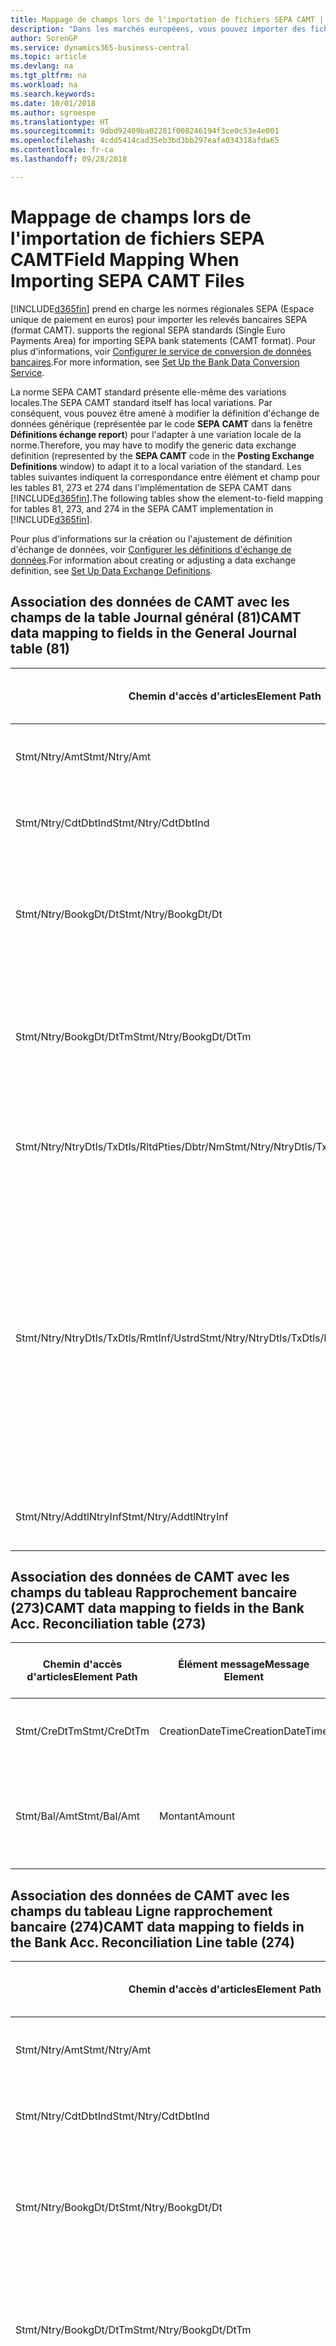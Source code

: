 ```yaml
---
title: Mappage de champs lors de l'importation de fichiers SEPA CAMT | Microsoft Docs
description: "Dans les marchés européens, vous pouvez importer des fichiers de relevé bancaire selon les normes régionales SEPA (Espace unique de paiement en euros)."
author: SorenGP
ms.service: dynamics365-business-central
ms.topic: article
ms.devlang: na
ms.tgt_pltfrm: na
ms.workload: na
ms.search.keywords: 
ms.date: 10/01/2018
ms.author: sgroespe
ms.translationtype: HT
ms.sourcegitcommit: 9dbd92409ba02281f008246194f3ce0c53e4e001
ms.openlocfilehash: 4cdd5414cad35eb3bd3bb297eafa034318afda65
ms.contentlocale: fr-ca
ms.lasthandoff: 09/28/2018

---
```

# <a name="field-mapping-when-importing-sepa-camt-files"></a><span data-ttu-id="f7564-103">Mappage de champs lors de l'importation de fichiers SEPA CAMT</span><span class="sxs-lookup"><span data-stu-id="f7564-103">Field Mapping When Importing SEPA CAMT Files</span></span>
[!INCLUDE[d365fin](includes/d365fin_md.md)] <span data-ttu-id="f7564-104">prend en charge les normes régionales SEPA (Espace unique de paiement en euros) pour importer les relevés bancaires SEPA (format CAMT).</span><span class="sxs-lookup"><span data-stu-id="f7564-104"> supports the regional SEPA standards (Single Euro Payments Area) for importing SEPA bank statements (CAMT format).</span></span> <span data-ttu-id="f7564-105">Pour plus d'informations, voir [Configurer le service de conversion de données bancaires](bank-how-setup-bank-data-conversion-service.md).</span><span class="sxs-lookup"><span data-stu-id="f7564-105">For more information, see [Set Up the Bank Data Conversion Service](bank-how-setup-bank-data-conversion-service.md).</span></span>  

 <span data-ttu-id="f7564-106">La norme SEPA CAMT standard présente elle-même des variations locales.</span><span class="sxs-lookup"><span data-stu-id="f7564-106">The SEPA CAMT standard itself has local variations.</span></span> <span data-ttu-id="f7564-107">Par conséquent, vous pouvez être amené à modifier la définition d'échange de données générique (représentée par le code **SEPA CAMT** dans la fenêtre **Définitions échange report**) pour l'adapter à une variation locale de la norme.</span><span class="sxs-lookup"><span data-stu-id="f7564-107">Therefore, you may have to modify the generic data exchange definition (represented by the **SEPA CAMT** code in the **Posting Exchange Definitions** window) to adapt it to a local variation of the standard.</span></span> <span data-ttu-id="f7564-108">Les tables suivantes indiquent la correspondance entre élément et champ pour les tables 81, 273 et 274 dans l'implémentation de SEPA CAMT dans [!INCLUDE[d365fin](includes/d365fin_md.md)].</span><span class="sxs-lookup"><span data-stu-id="f7564-108">The following tables show the element-to-field mapping for tables 81, 273, and 274 in the SEPA CAMT implementation in [!INCLUDE[d365fin](includes/d365fin_md.md)].</span></span>  

 <span data-ttu-id="f7564-109">Pour plus d'informations sur la création ou l'ajustement de définition d'échange de données, voir [Configurer les définitions d'échange de données](across-how-to-set-up-data-exchange-definitions.md).</span><span class="sxs-lookup"><span data-stu-id="f7564-109">For information about creating or adjusting a data exchange definition, see [Set Up Data Exchange Definitions](across-how-to-set-up-data-exchange-definitions.md).</span></span>  

## <a name="camt-data-mapping-to-fields-in-the-general-journal-table-81"></a><span data-ttu-id="f7564-110">Association des données de CAMT avec les champs de la table Journal général (81)</span><span class="sxs-lookup"><span data-stu-id="f7564-110">CAMT data mapping to fields in the General Journal table (81)</span></span>  

|<span data-ttu-id="f7564-111">Chemin d'accès d'articles</span><span class="sxs-lookup"><span data-stu-id="f7564-111">Element Path</span></span>|<span data-ttu-id="f7564-112">Élément message</span><span class="sxs-lookup"><span data-stu-id="f7564-112">Message Element</span></span>|<span data-ttu-id="f7564-113">Type de données</span><span class="sxs-lookup"><span data-stu-id="f7564-113">Data Type</span></span>|<span data-ttu-id="f7564-114">Description</span><span class="sxs-lookup"><span data-stu-id="f7564-114">Description</span></span>|<span data-ttu-id="f7564-115">Identificateur de signe négatif</span><span class="sxs-lookup"><span data-stu-id="f7564-115">Negative-Sign Identifier</span></span>|<span data-ttu-id="f7564-116">N° champ</span><span class="sxs-lookup"><span data-stu-id="f7564-116">Field No.</span></span>|<span data-ttu-id="f7564-117">Nom du champ</span><span class="sxs-lookup"><span data-stu-id="f7564-117">Field Name</span></span>|  
|------------------|---------------------|---------------|-----------------|-------------------------------|---------------|----------------|  
|<span data-ttu-id="f7564-118">Stmt/Ntry/Amt</span><span class="sxs-lookup"><span data-stu-id="f7564-118">Stmt/Ntry/Amt</span></span>|<span data-ttu-id="f7564-119">Montant</span><span class="sxs-lookup"><span data-stu-id="f7564-119">Amount</span></span>|<span data-ttu-id="f7564-120">Décimal</span><span class="sxs-lookup"><span data-stu-id="f7564-120">Decimal</span></span>|<span data-ttu-id="f7564-121">Le montant de l'argent dans l'écriture de caisse.</span><span class="sxs-lookup"><span data-stu-id="f7564-121">The amount of money in the cash entry</span></span>||<span data-ttu-id="f7564-122">13</span><span class="sxs-lookup"><span data-stu-id="f7564-122">13</span></span>|<span data-ttu-id="f7564-123">Montant</span><span class="sxs-lookup"><span data-stu-id="f7564-123">Amount</span></span>|  
|<span data-ttu-id="f7564-124">Stmt/Ntry/CdtDbtInd</span><span class="sxs-lookup"><span data-stu-id="f7564-124">Stmt/Ntry/CdtDbtInd</span></span>|<span data-ttu-id="f7564-125">CreditDebitIndicator</span><span class="sxs-lookup"><span data-stu-id="f7564-125">CreditDebitIndicator</span></span>|<span data-ttu-id="f7564-126">Texte</span><span class="sxs-lookup"><span data-stu-id="f7564-126">Text</span></span>|<span data-ttu-id="f7564-127">Indique si l'écriture est une écriture de crédit ou débit</span><span class="sxs-lookup"><span data-stu-id="f7564-127">Indicates whether the entry is a credit or a debit entry</span></span>|<span data-ttu-id="f7564-128">DBIT</span><span class="sxs-lookup"><span data-stu-id="f7564-128">DBIT</span></span>|<span data-ttu-id="f7564-129">13</span><span class="sxs-lookup"><span data-stu-id="f7564-129">13</span></span>|<span data-ttu-id="f7564-130">Montant</span><span class="sxs-lookup"><span data-stu-id="f7564-130">Amount</span></span>|  
|<span data-ttu-id="f7564-131">Stmt/Ntry/BookgDt/Dt</span><span class="sxs-lookup"><span data-stu-id="f7564-131">Stmt/Ntry/BookgDt/Dt</span></span>|<span data-ttu-id="f7564-132">Date</span><span class="sxs-lookup"><span data-stu-id="f7564-132">Date</span></span>|<span data-ttu-id="f7564-133">Date</span><span class="sxs-lookup"><span data-stu-id="f7564-133">Date</span></span>|<span data-ttu-id="f7564-134">Date à laquelle une écriture est reportée sur un compte dans les livres de compte du gestionnaire</span><span class="sxs-lookup"><span data-stu-id="f7564-134">The date when an entry is posted to an account on the account servicer's books</span></span>||<span data-ttu-id="f7564-135">5</span><span class="sxs-lookup"><span data-stu-id="f7564-135">5</span></span>|<span data-ttu-id="f7564-136">Date de report</span><span class="sxs-lookup"><span data-stu-id="f7564-136">Posting Date</span></span>|  
|<span data-ttu-id="f7564-137">Stmt/Ntry/BookgDt/DtTm</span><span class="sxs-lookup"><span data-stu-id="f7564-137">Stmt/Ntry/BookgDt/DtTm</span></span>|<span data-ttu-id="f7564-138">DateTime</span><span class="sxs-lookup"><span data-stu-id="f7564-138">DateTime</span></span>|<span data-ttu-id="f7564-139">DateTime</span><span class="sxs-lookup"><span data-stu-id="f7564-139">DateTime</span></span>|<span data-ttu-id="f7564-140">La date et l'heure auxquelles une écriture est reportée sur un compte dans les livres de compte du gestionnaire</span><span class="sxs-lookup"><span data-stu-id="f7564-140">The date and time when an entry is posted to an account on the account servicer's books</span></span>||<span data-ttu-id="f7564-141">5</span><span class="sxs-lookup"><span data-stu-id="f7564-141">5</span></span>|<span data-ttu-id="f7564-142">Date de report</span><span class="sxs-lookup"><span data-stu-id="f7564-142">Posting Date</span></span>|  
|<span data-ttu-id="f7564-143">Stmt/Ntry/NtryDtls/TxDtls/RltdPties/Dbtr/Nm</span><span class="sxs-lookup"><span data-stu-id="f7564-143">Stmt/Ntry/NtryDtls/TxDtls/RltdPties/Dbtr/Nm</span></span>|<span data-ttu-id="f7564-144">Nom</span><span class="sxs-lookup"><span data-stu-id="f7564-144">Name</span></span>|<span data-ttu-id="f7564-145">Texte</span><span class="sxs-lookup"><span data-stu-id="f7564-145">Text</span></span>|<span data-ttu-id="f7564-146">Le nom de la partie qui doit une somme d'argent au créancier (final)</span><span class="sxs-lookup"><span data-stu-id="f7564-146">The name of the party that owes an amount of money to the (ultimate) creditor</span></span>||<span data-ttu-id="f7564-147">1221</span><span class="sxs-lookup"><span data-stu-id="f7564-147">1221</span></span>|<span data-ttu-id="f7564-148">Informations payeur</span><span class="sxs-lookup"><span data-stu-id="f7564-148">Payer Information</span></span>|  
|<span data-ttu-id="f7564-149">Stmt/Ntry/NtryDtls/TxDtls/RmtInf/Ustrd</span><span class="sxs-lookup"><span data-stu-id="f7564-149">Stmt/Ntry/NtryDtls/TxDtls/RmtInf/Ustrd</span></span>|<span data-ttu-id="f7564-150">Non structuré</span><span class="sxs-lookup"><span data-stu-id="f7564-150">Unstructured</span></span>|<span data-ttu-id="f7564-151">Texte</span><span class="sxs-lookup"><span data-stu-id="f7564-151">Text</span></span>|<span data-ttu-id="f7564-152">Les informations à votre disposition pour activer la correspondance/le rapprochement d'une écriture avec les articles que le paiement doit régler, telles que les factures commerciales dans un système comptes-clients, sous forme non structurée</span><span class="sxs-lookup"><span data-stu-id="f7564-152">Information supplied to enable the matching/reconciliation of an entry with the items that the payment is intended to settle, such as commercial invoices in an accounts-receivable system, in an unstructured form</span></span>||<span data-ttu-id="f7564-153">8</span><span class="sxs-lookup"><span data-stu-id="f7564-153">8</span></span>|<span data-ttu-id="f7564-154">Description</span><span class="sxs-lookup"><span data-stu-id="f7564-154">Description</span></span>|  
|<span data-ttu-id="f7564-155">Stmt/Ntry/AddtlNtryInf</span><span class="sxs-lookup"><span data-stu-id="f7564-155">Stmt/Ntry/AddtlNtryInf</span></span>|<span data-ttu-id="f7564-156">AdditionalEntryInformation</span><span class="sxs-lookup"><span data-stu-id="f7564-156">AdditionalEntryInformation</span></span>|<span data-ttu-id="f7564-157">Texte</span><span class="sxs-lookup"><span data-stu-id="f7564-157">Text</span></span>|<span data-ttu-id="f7564-158">Informations supplémentaires sur l'écriture.</span><span class="sxs-lookup"><span data-stu-id="f7564-158">Additional information about the entry</span></span>||<span data-ttu-id="f7564-159">1222</span><span class="sxs-lookup"><span data-stu-id="f7564-159">1222</span></span>|<span data-ttu-id="f7564-160">Informations transaction</span><span class="sxs-lookup"><span data-stu-id="f7564-160">Transaction Information</span></span>|  

## <a name="camt-data-mapping-to-fields-in-the-bank-acc-reconciliation-table-273"></a><span data-ttu-id="f7564-161">Association des données de CAMT avec les champs du tableau Rapprochement bancaire (273)</span><span class="sxs-lookup"><span data-stu-id="f7564-161">CAMT data mapping to fields in the Bank Acc. Reconciliation table (273)</span></span>  

|<span data-ttu-id="f7564-162">Chemin d'accès d'articles</span><span class="sxs-lookup"><span data-stu-id="f7564-162">Element Path</span></span>|<span data-ttu-id="f7564-163">Élément message</span><span class="sxs-lookup"><span data-stu-id="f7564-163">Message Element</span></span>|<span data-ttu-id="f7564-164">Type de données</span><span class="sxs-lookup"><span data-stu-id="f7564-164">Data Type</span></span>|<span data-ttu-id="f7564-165">Description</span><span class="sxs-lookup"><span data-stu-id="f7564-165">Description</span></span>|<span data-ttu-id="f7564-166">Identificateur de signe négatif</span><span class="sxs-lookup"><span data-stu-id="f7564-166">Negative-Sign Identifier</span></span>|<span data-ttu-id="f7564-167">N° champ</span><span class="sxs-lookup"><span data-stu-id="f7564-167">Field No.</span></span>|<span data-ttu-id="f7564-168">Nom du champ</span><span class="sxs-lookup"><span data-stu-id="f7564-168">Field Name</span></span>|  
|------------------|---------------------|---------------|-----------------|-------------------------------|---------------|----------------|  
|<span data-ttu-id="f7564-169">Stmt/CreDtTm</span><span class="sxs-lookup"><span data-stu-id="f7564-169">Stmt/CreDtTm</span></span>|<span data-ttu-id="f7564-170">CreationDateTime</span><span class="sxs-lookup"><span data-stu-id="f7564-170">CreationDateTime</span></span>|<span data-ttu-id="f7564-171">Date</span><span class="sxs-lookup"><span data-stu-id="f7564-171">Date</span></span>|<span data-ttu-id="f7564-172">Date et heure de création du message</span><span class="sxs-lookup"><span data-stu-id="f7564-172">The date and time when the message was created</span></span>||<span data-ttu-id="f7564-173">3</span><span class="sxs-lookup"><span data-stu-id="f7564-173">3</span></span>|<span data-ttu-id="f7564-174">Date du relevé</span><span class="sxs-lookup"><span data-stu-id="f7564-174">Statement Date</span></span>|  
|<span data-ttu-id="f7564-175">Stmt/Bal/Amt</span><span class="sxs-lookup"><span data-stu-id="f7564-175">Stmt/Bal/Amt</span></span>|<span data-ttu-id="f7564-176">Montant</span><span class="sxs-lookup"><span data-stu-id="f7564-176">Amount</span></span>|<span data-ttu-id="f7564-177">Décimal</span><span class="sxs-lookup"><span data-stu-id="f7564-177">Decimal</span></span>|<span data-ttu-id="f7564-178">Le montant résultant des montants ajustés pour toutes les écritures débit et crédit</span><span class="sxs-lookup"><span data-stu-id="f7564-178">The amount resulting from the netted amounts for all debit and credit entries</span></span>||<span data-ttu-id="f7564-179">4</span><span class="sxs-lookup"><span data-stu-id="f7564-179">4</span></span>|<span data-ttu-id="f7564-180">Solde final du relevé</span><span class="sxs-lookup"><span data-stu-id="f7564-180">Statement Ending Balance</span></span>|  

## <a name="camt-data-mapping-to-fields-in-the-bank-acc-reconciliation-line-table-274"></a><span data-ttu-id="f7564-181">Association des données de CAMT avec les champs du tableau Ligne rapprochement bancaire (274)</span><span class="sxs-lookup"><span data-stu-id="f7564-181">CAMT data mapping to fields in the Bank Acc. Reconciliation Line table (274)</span></span>  

|<span data-ttu-id="f7564-182">Chemin d'accès d'articles</span><span class="sxs-lookup"><span data-stu-id="f7564-182">Element Path</span></span>|<span data-ttu-id="f7564-183">Élément message</span><span class="sxs-lookup"><span data-stu-id="f7564-183">Message Element</span></span>|<span data-ttu-id="f7564-184">Type de données</span><span class="sxs-lookup"><span data-stu-id="f7564-184">Data Type</span></span>|<span data-ttu-id="f7564-185">Description</span><span class="sxs-lookup"><span data-stu-id="f7564-185">Description</span></span>|<span data-ttu-id="f7564-186">Identificateur de signe négatif</span><span class="sxs-lookup"><span data-stu-id="f7564-186">Negative-Sign Identifier</span></span>|<span data-ttu-id="f7564-187">N° champ</span><span class="sxs-lookup"><span data-stu-id="f7564-187">Field No.</span></span>|<span data-ttu-id="f7564-188">Nom du champ</span><span class="sxs-lookup"><span data-stu-id="f7564-188">Field Name</span></span>|  
|------------------|---------------------|---------------|-----------------|-------------------------------|---------------|----------------|  
|<span data-ttu-id="f7564-189">Stmt/Ntry/Amt</span><span class="sxs-lookup"><span data-stu-id="f7564-189">Stmt/Ntry/Amt</span></span>|<span data-ttu-id="f7564-190">Montant</span><span class="sxs-lookup"><span data-stu-id="f7564-190">Amount</span></span>|<span data-ttu-id="f7564-191">Décimal</span><span class="sxs-lookup"><span data-stu-id="f7564-191">Decimal</span></span>|<span data-ttu-id="f7564-192">Le montant de l'argent dans l'écriture de caisse.</span><span class="sxs-lookup"><span data-stu-id="f7564-192">The amount of money in the cash entry</span></span>||<span data-ttu-id="f7564-193">7</span><span class="sxs-lookup"><span data-stu-id="f7564-193">7</span></span>|<span data-ttu-id="f7564-194">Montant relevé</span><span class="sxs-lookup"><span data-stu-id="f7564-194">Statement Amount</span></span>|  
|<span data-ttu-id="f7564-195">Stmt/Ntry/CdtDbtInd</span><span class="sxs-lookup"><span data-stu-id="f7564-195">Stmt/Ntry/CdtDbtInd</span></span>|<span data-ttu-id="f7564-196">CreditDebitIndicator</span><span class="sxs-lookup"><span data-stu-id="f7564-196">CreditDebitIndicator</span></span>|<span data-ttu-id="f7564-197">Texte</span><span class="sxs-lookup"><span data-stu-id="f7564-197">Text</span></span>|<span data-ttu-id="f7564-198">Indique si l'écriture est une écriture de crédit ou débit</span><span class="sxs-lookup"><span data-stu-id="f7564-198">Indicates whether the entry is a credit or a debit entry</span></span>|<span data-ttu-id="f7564-199">DBIT</span><span class="sxs-lookup"><span data-stu-id="f7564-199">DBIT</span></span>|<span data-ttu-id="f7564-200">7</span><span class="sxs-lookup"><span data-stu-id="f7564-200">7</span></span>|<span data-ttu-id="f7564-201">Montant relevé</span><span class="sxs-lookup"><span data-stu-id="f7564-201">Statement Amount</span></span>|  
|<span data-ttu-id="f7564-202">Stmt/Ntry/BookgDt/Dt</span><span class="sxs-lookup"><span data-stu-id="f7564-202">Stmt/Ntry/BookgDt/Dt</span></span>|<span data-ttu-id="f7564-203">Date</span><span class="sxs-lookup"><span data-stu-id="f7564-203">Date</span></span>|<span data-ttu-id="f7564-204">Date</span><span class="sxs-lookup"><span data-stu-id="f7564-204">Date</span></span>|<span data-ttu-id="f7564-205">Date à laquelle une écriture est reportée sur un compte dans les livres de compte du gestionnaire</span><span class="sxs-lookup"><span data-stu-id="f7564-205">The date when an entry is posted to an account on the account servicer's books</span></span>||<span data-ttu-id="f7564-206">5</span><span class="sxs-lookup"><span data-stu-id="f7564-206">5</span></span>|<span data-ttu-id="f7564-207">Date transaction</span><span class="sxs-lookup"><span data-stu-id="f7564-207">Transaction Date</span></span>|  
|<span data-ttu-id="f7564-208">Stmt/Ntry/BookgDt/DtTm</span><span class="sxs-lookup"><span data-stu-id="f7564-208">Stmt/Ntry/BookgDt/DtTm</span></span>|<span data-ttu-id="f7564-209">DateTime</span><span class="sxs-lookup"><span data-stu-id="f7564-209">DateTime</span></span>|<span data-ttu-id="f7564-210">DateTime</span><span class="sxs-lookup"><span data-stu-id="f7564-210">DateTime</span></span>|<span data-ttu-id="f7564-211">La date et l'heure auxquelles une écriture est reportée sur un compte dans les livres de compte du gestionnaire</span><span class="sxs-lookup"><span data-stu-id="f7564-211">The date and time when an entry is posted to an account on the account servicer's books</span></span>||<span data-ttu-id="f7564-212">5</span><span class="sxs-lookup"><span data-stu-id="f7564-212">5</span></span>|<span data-ttu-id="f7564-213">Date transaction</span><span class="sxs-lookup"><span data-stu-id="f7564-213">Transaction Date</span></span>|  
|<span data-ttu-id="f7564-214">Stmt/Ntry/ValDt/Dt</span><span class="sxs-lookup"><span data-stu-id="f7564-214">Stmt/Ntry/ValDt/Dt</span></span>|<span data-ttu-id="f7564-215">Date</span><span class="sxs-lookup"><span data-stu-id="f7564-215">Date</span></span>|<span data-ttu-id="f7564-216">Date</span><span class="sxs-lookup"><span data-stu-id="f7564-216">Date</span></span>|<span data-ttu-id="f7564-217">Date à laquelle les immobilisations sont disponibles pour le propriétaire du compte en cas d'écriture créditrice, ou cessent d'être disponibles pour le propriétaire du compte en cas d'écriture débitrice</span><span class="sxs-lookup"><span data-stu-id="f7564-217">The date when assets become available to the account owner in case of a credit entry, or cease to be available to the account owner in case of a debit entry</span></span>||<span data-ttu-id="f7564-218">12</span><span class="sxs-lookup"><span data-stu-id="f7564-218">12</span></span>|<span data-ttu-id="f7564-219">Date de valeur</span><span class="sxs-lookup"><span data-stu-id="f7564-219">Value Date</span></span>|  
|<span data-ttu-id="f7564-220">Stmt/Ntry/ValDt/DtTm</span><span class="sxs-lookup"><span data-stu-id="f7564-220">Stmt/Ntry/ValDt/DtTm</span></span>|<span data-ttu-id="f7564-221">DateTime</span><span class="sxs-lookup"><span data-stu-id="f7564-221">DateTime</span></span>|<span data-ttu-id="f7564-222">DateTime</span><span class="sxs-lookup"><span data-stu-id="f7564-222">DateTime</span></span>|<span data-ttu-id="f7564-223">La date et l'heure auxquelles les immobilisations sont disponibles pour le propriétaire du compte en cas d'écriture créditrice, ou cessent d'être disponibles pour le propriétaire du compte en cas d'écriture débitrice</span><span class="sxs-lookup"><span data-stu-id="f7564-223">The date and time when assets become available to the account owner in case of a credit entry, or cease to be available to the account owner in case of a debit entry</span></span>||<span data-ttu-id="f7564-224">12</span><span class="sxs-lookup"><span data-stu-id="f7564-224">12</span></span>|<span data-ttu-id="f7564-225">Date de valeur</span><span class="sxs-lookup"><span data-stu-id="f7564-225">Value Date</span></span>|  
|<span data-ttu-id="f7564-226">Stmt/Ntry/NtryDtls/TxDtls/RltdPties/Dbtr/Nm</span><span class="sxs-lookup"><span data-stu-id="f7564-226">Stmt/Ntry/NtryDtls/TxDtls/RltdPties/Dbtr/Nm</span></span>|<span data-ttu-id="f7564-227">Nom</span><span class="sxs-lookup"><span data-stu-id="f7564-227">Name</span></span>|<span data-ttu-id="f7564-228">Texte</span><span class="sxs-lookup"><span data-stu-id="f7564-228">Text</span></span>|<span data-ttu-id="f7564-229">Le nom de la partie qui doit une somme d'argent au créancier (final)</span><span class="sxs-lookup"><span data-stu-id="f7564-229">The name of the party that owes an amount of money to the (ultimate) creditor</span></span>||<span data-ttu-id="f7564-230">15</span><span class="sxs-lookup"><span data-stu-id="f7564-230">15</span></span>|<span data-ttu-id="f7564-231">Informations payeur</span><span class="sxs-lookup"><span data-stu-id="f7564-231">Payer Information</span></span>|  
|<span data-ttu-id="f7564-232">Stmt/Ntry/NtryDtls/TxDtls/RmtInf/Ustrd</span><span class="sxs-lookup"><span data-stu-id="f7564-232">Stmt/Ntry/NtryDtls/TxDtls/RmtInf/Ustrd</span></span>|<span data-ttu-id="f7564-233">Non structuré</span><span class="sxs-lookup"><span data-stu-id="f7564-233">Unstructured</span></span>|<span data-ttu-id="f7564-234">Texte</span><span class="sxs-lookup"><span data-stu-id="f7564-234">Text</span></span>|<span data-ttu-id="f7564-235">Les informations à votre disposition pour activer la correspondance/le rapprochement d'une écriture avec les articles que le paiement doit régler, telles que les factures commerciales dans un système comptes-clients, sous forme non structurée</span><span class="sxs-lookup"><span data-stu-id="f7564-235">Information supplied to enable the matching/reconciliation of an entry with the items that the payment is intended to settle, such as commercial invoices in an accounts-receivable system, in an unstructured form</span></span>||<span data-ttu-id="f7564-236">6</span><span class="sxs-lookup"><span data-stu-id="f7564-236">6</span></span>|<span data-ttu-id="f7564-237">Description</span><span class="sxs-lookup"><span data-stu-id="f7564-237">Description</span></span>|  
|<span data-ttu-id="f7564-238">Stmt/Ntry/AddtlNtryInf</span><span class="sxs-lookup"><span data-stu-id="f7564-238">Stmt/Ntry/AddtlNtryInf</span></span>|<span data-ttu-id="f7564-239">AdditionalEntryInformation</span><span class="sxs-lookup"><span data-stu-id="f7564-239">AdditionalEntryInformation</span></span>|<span data-ttu-id="f7564-240">Texte</span><span class="sxs-lookup"><span data-stu-id="f7564-240">Text</span></span>|<span data-ttu-id="f7564-241">Informations supplémentaires sur l'écriture.</span><span class="sxs-lookup"><span data-stu-id="f7564-241">Additional information about the entry</span></span>||<span data-ttu-id="f7564-242">16</span><span class="sxs-lookup"><span data-stu-id="f7564-242">16</span></span>|<span data-ttu-id="f7564-243">Informations transaction</span><span class="sxs-lookup"><span data-stu-id="f7564-243">Transaction Information</span></span>|  

 <span data-ttu-id="f7564-244">Les articles dans le nœud **Ntry** qui sont importés dans [!INCLUDE[d365fin](includes/d365fin_md.md)] mais ne sont associés à aucun champ sont stockés dans la table **Définition colonne échange comptabilité**.</span><span class="sxs-lookup"><span data-stu-id="f7564-244">Elements in the **Ntry** node that are imported into [!INCLUDE[d365fin](includes/d365fin_md.md)] but not mapped to any fields are stored in the **Posting Exch. Column Def** table.</span></span> <span data-ttu-id="f7564-245">Les utilisateurs peuvent afficher ces éléments des fenêtres **Feuille rapprochement bancaire**, **Lettrage paiement** et **Rapprochement bancaire** en choisissant l'action **Détails lignes de relevé bancaire**.</span><span class="sxs-lookup"><span data-stu-id="f7564-245">Users can view these elements from the **Payment Reconciliation Journal**, **Payment Application**, and **Bank Acc. Reconciliation** windows by choosing the **Bank Statement Line Details** action.</span></span> <span data-ttu-id="f7564-246">Pour plus d'informations, reportez-vous à [Rapprocher les paiements à l'aide du lettrage automatique](receivables-how-reconcile-payments-auto-application.md).</span><span class="sxs-lookup"><span data-stu-id="f7564-246">For more information, see [Reconcile Payments Using Automatic Application](receivables-how-reconcile-payments-auto-application.md).</span></span>  
## <a name="see-also"></a><span data-ttu-id="f7564-247">Voir aussi</span><span class="sxs-lookup"><span data-stu-id="f7564-247">See Also</span></span>  
[<span data-ttu-id="f7564-248">Configuration de l'échange de données</span><span class="sxs-lookup"><span data-stu-id="f7564-248">Setting Up Data Exchange</span></span>](across-set-up-data-exchange.md)  
[<span data-ttu-id="f7564-249">Échanger des données par voir électronique</span><span class="sxs-lookup"><span data-stu-id="f7564-249">Exchanging Data Electronically</span></span>](across-data-exchange.md)  
<span data-ttu-id="f7564-250">[Configurer le service de conversion de données bancaires](bank-how-setup-bank-data-conversion-service.md) </span><span class="sxs-lookup"><span data-stu-id="f7564-250">[Set Up the Bank Data Conversion Service](bank-how-setup-bank-data-conversion-service.md) </span></span>  
[<span data-ttu-id="f7564-251">Utiliser des schémas XML pour préparer des définitions d'échange de données</span><span class="sxs-lookup"><span data-stu-id="f7564-251">Use XML Schemas to Prepare Data Exchange Definitions</span></span>](across-how-to-use-xml-schemas-to-prepare-data-exchange-definitions.md)  
[<span data-ttu-id="f7564-252">Rapprocher les paiements à l'aide de l'affectation automatique</span><span class="sxs-lookup"><span data-stu-id="f7564-252">Reconcile Payments Using Automatic Application</span></span>](receivables-how-reconcile-payments-auto-application.md)  


